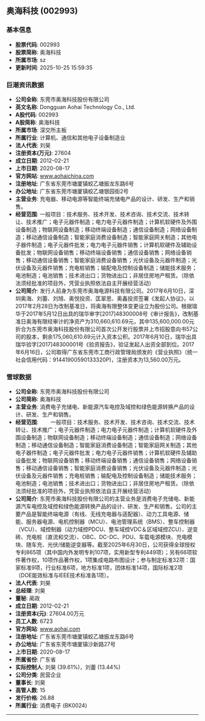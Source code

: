 ## 奥海科技 (002993)

### 基本信息

- **股票代码**: 002993
- **股票简称**: 奥海科技
- **所属市场**: sz
- **更新时间**: 2025-10-25 15:59:35

### 巨潮资讯数据

- **公司全称**: 东莞市奥海科技股份有限公司
- **英文名称**: Dongguan Aohai Technology Co., Ltd.
- **A股代码**: 002993
- **A股简称**: 奥海科技
- **所属市场**: 深交所主板
- **所属行业**: 计算机、通信和其他电子设备制造业
- **法人代表**: 刘昊
- **注册资本(万元)**: 27604
- **成立日期**: 2012-02-21
- **上市日期**: 2020-08-17
- **官方网站**: www.aohaichina.com
- **注册地址**: 广东省东莞市塘厦镇蛟乙塘振龙东路6号
- **办公地址**: 广东省东莞市塘厦镇蛟乙塘银园街2号
- **主营业务**: 充电器、移动电源等智能终端充储电产品的设计、研发、生产和销售。
- **经营范围**: 一般项目：技术服务、技术开发、技术咨询、技术交流、技术转让、技术推广；电子元器件制造；电力电子元器件制造；计算机软硬件及外围设备制造；物联网设备制造；移动终端设备制造；通信设备制造；网络设备制造；移动通信设备制造；智能家庭消费设备制造；智能家庭网关制造；其他电子器件制造；电子元器件批发；电力电子元器件销售；计算机软硬件及辅助设备批发；物联网设备销售；移动终端设备销售；通信设备销售；网络设备销售；移动通信设备销售；智能家庭消费设备销售；光伏设备及元器件制造；光伏设备及元器件销售；充电桩销售；输配电及控制设备制造；储能技术服务；电池制造；电池销售；技术进出口；货物进出口；非居住房地产租赁。（除依法须经批准的项目外，凭营业执照依法自主开展经营活动）
- **公司简介**: 发行人前身为东莞市奥海电源科技有限公司。2017年6月10日，深圳奥海、刘蕾、刘旭、奥悦投资、匡翠思、奥鑫投资签署《发起人协议》，以2017年2月28日为改制基准日，将奥海有限整体变更设立为股份公司。根据瑞华于2017年5月12日出具的瑞华审字[2017]48300008号《审计报告》，改制基准日奥海有限经审计的净资产为310,660,610.69元，其中135,600,000.00元折合为东莞市奥海科技股份有限公司首次公开发行股票并上市招股意向书57公司的股本，剩余175,060,610.69元计入资本公积。2017年6月10日，瑞华出具瑞华验字[2017]48300001号《验资报告》，验证发起人出资全部到位。2017年6月16日，公司取得广东省东莞市工商行政管理局颁发的《营业执照》（统一社会信用代码：91441900590133320P)，注册资本为13,560.00万元。

### 雪球数据

- **公司全称**: 东莞市奥海科技股份有限公司
- **公司简称**: 奥海科技
- **主营业务**: 消费电子充储电、新能源汽车电控及域控和绿色能源转换产品的设计、研发、生产和销售。
- **经营范围**: 　　一般项目：技术服务、技术开发、技术咨询、技术交流、技术转让、技术推广；电子元器件制造；电力电子元器件制造；计算机软硬件及外围设备制造；物联网设备制造；移动终端设备制造；通信设备制造；网络设备制造；移动通信设备制造；智能家庭消费设备制造；智能家庭网关制造；其他电子器件制造；电子元器件批发；电力电子元器件销售；计算机软硬件及辅助设备批发；物联网设备销售；移动终端设备销售；通信设备销售；网络设备销售；移动通信设备销售；智能家庭消费设备销售；光伏设备及元器件制造；光伏设备及元器件销售；充电桩销售；输配电及控制设备制造；储能技术服务；电池制造；电池销售；技术进出口；货物进出口；非居住房地产租赁。（除依法须经批准的项目外，凭营业执照依法自主开展经营活动）
- **公司简介**: 东莞市奥海科技股份有限公司的主营业务是消费电子充储电、新能源汽车电控及域控和绿色能源转换产品的设计、研发、生产和销售。公司的主要产品是智能终端电源（有线、无线充电器与适配器）、动力工具电源、储能、服务器电源、电机控制器（MCU）、电池管理系统（BMS）、整车控制器（VCU）、域控制器（动力域控PDCU、整车域控VDC＆区域域控ZCU）、逆变砖、充电桩（直流和交流）、OBC、DC-DC、PDU、车载电源模块、充电模块、随车充、光伏/储能逆变器等。截至2025年6月30日，公司获得全球授权专利865项（其中国内外发明专利107项，实用新型专利449项）；另有66项软件著作权，10项作品著作权，1项集成电路布图设计；参与制定标准32项：国家标准9项，行业标准6项，地方标准1项，团体标准14项，国际标准2项（DOE能效标准与IEEE技术标准各1项）。
- **法人代表**: 刘昊
- **总经理**: 刘昊
- **董秘**: 蔺政
- **成立日期**: 2012-02-21
- **注册资本(元)**: 27604.00万元
- **员工人数**: 6723
- **官方网站**: www.aohai.com
- **注册地址**: 广东省东莞市塘厦镇蛟乙塘振龙东路6号
- **办公地址**: 广东省东莞市塘厦镇沙新路27号
- **上市日期**: 2020-08-17
- **所属省份**: 广东省
- **实际控制人**: 刘昊 (39.61%)，刘蕾 (13.44%)
- **公司分类**: 民营企业
- **董事长**: 刘昊
- **高管人数**: 15
- **发行价格**: 26.88
- **所属行业**: 消费电子 (BK0024)

---